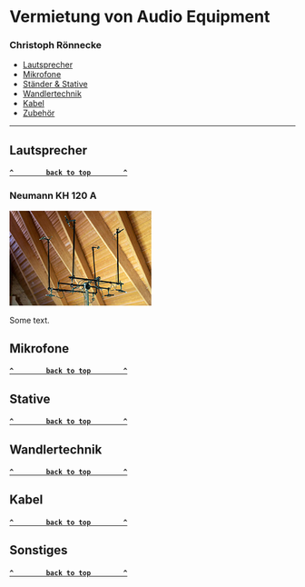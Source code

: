 <link rel="stylesheet" type="text/css" media="all" href="assets/css/main.css" />


# Vermietung von Audio Equipment

### Christoph Rönnecke

- [Lautsprecher](#lautsprecher)
- [Mikrofone](#mikrofone)
- [Ständer & Stative](#stative)
- [Wandlertechnik](#stative)
- [Kabel](#kabel)
- [Zubehör](#sonstiges)

--------------------

<!-- BEGIN GEAR LIST -->

## Lautsprecher

**[`^        back to top        ^`](#)**


### Neumann KH 120 A

![image alt >](assets/croenmeister/2LCube250.jpg)

Some text.


## Mikrofone

**[`^        back to top        ^`](#)**

## Stative

**[`^        back to top        ^`](#)**

## Wandlertechnik

**[`^        back to top        ^`](#)**

## Kabel

**[`^        back to top        ^`](#)**

## Sonstiges

**[`^        back to top        ^`](#)**